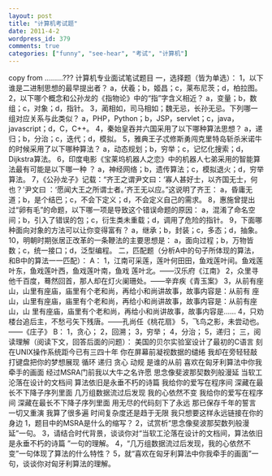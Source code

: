 ```yaml
---
layout: post
title: "计算机考试题"
date: 2011-4-2
wordpress_id: 379
comments: true
categories: ["funny", "see-hear", "考试", "计算机"]
---
```

<meta name="_edit_last" content="1" />
<meta name="_su_rich_snippet_type" content="none" />
<meta name="views" content="248" />
copy from .........???
计算机专业面试笔试题目
一，选择题（皆为单选）：
1，以下谁是二进制思想的最早提出者？
a，伏羲；b，姬昌；c，莱布尼茨；d，柏拉图。
2，以下哪个概念和公孙龙的《指物论》中的“指”字含义相近？
a，变量；b，数组；c，对象；d，指针。
3，蔺相如，司马相如；魏无忌，长孙无忌。下列哪一组对应关系与此类似？
a，PHP，Python；b，JSP，servlet；c，java，javascript；d，C，C++。
4，秦始皇吞并六国采用了以下哪种算法思想？
a，递归；b，分治；c，迭代；d，模拟。
5，雅典王子忒修斯勇闯克里特岛斩杀米诺牛的时候采用了以下哪种算法？
a，动态规划；b，穷举；c，记忆化搜索；d，Dijkstra算法。
6，印度电影《宝莱坞机器人之恋》中的机器人七弟采用的智能算法最有可能是以下哪一种
？
a，神经网络；b，遗传算法；c，模拟退火；d，穷举算法。
7，《公孙龙子》记载：“齐王之谓尹文曰：‘寡人甚好士，以齐国无士，何也？’尹文曰
：‘愿闻大王之所谓士者。’齐王无以应。”这说明了齐王：
a，昏庸无道；b，是个结巴；c，不会下定义；d，不会定义自己的需求。
8，惠施曾提出过“卵有毛”的命题，以下哪一项是导致这个错误命题的原因：
a，混淆了命名空间；b，引入了错误的包；c，衍生类未重载；d，调用了危险的指针。
9，下面哪种面向对象的方法可以让你变得富有？
a，继承；b，封装；c，多态；d，抽象。
10，明朝时期张居正改革的一条鞭法的主要思想是：
a，面向过程；b，万物皆数；c，统一接口；d，泛型编程。
二，匹配题（分析A中的句子所体现的算法，和B中的算法一一匹配）：
A：
1，江南可采莲，莲叶何田田，鱼戏莲叶间。鱼戏莲叶东，鱼戏莲叶西，鱼戏莲叶南，鱼戏
莲叶北。——汉乐府《江南》
2，众里寻他千百度，蓦然回首，那人却在灯火阑珊处。——辛弃疾《青玉案》
3，从前有座山，山里有座庙，庙里有个老和尚，再给小和尚讲故事，故事内容是：从前有
座山，山里有座庙，庙里有个老和尚，再给小和尚讲故事，故事内容是：从前有座山，山
里有座庙，庙里有个老和尚，再给小和尚讲故事，故事内容是……
4，只劝楼台追后主，不愁弓矢下残唐。——孔尚任《桃花扇》
5，飞鸟之影，未尝动也。——《庄子》
B：
1，贪心；
2，回溯；
3，穷举；
4，分治；
5，递归；
三，阅读理解（阅读下文，回答后面的问题）：
美国的贝尔实验室设计了最初的C语言
刻在UNIX操作系统距今已有三四十年
你在屏幕前凝视数据的缱绻
我却在旁轻轻敲打键盘把你的梦想展现
循环 递归 贪心 动规 是谁的从前
喜欢在匈牙利算法中你我牵手的画面
经过MSRA门前我以大牛之名许愿
思念像斐波那契数列般漫延
当软工沦落在设计的文档间
算法依旧是永垂不朽的诗篇
我给你的爱写在程序间
深藏在最长不下降子序列里面
几万组数据流过后发现
我的心依然不变
我给你的爱写在程序间
深藏在最长不下降子序列里面
用无尽的代码刻下了永远
那已保存千年的誓言
一切又重演
我算了很多遍
时间复杂度还是趋于无限
我只想要这样永远链接在你的身边
1，题目中的MSRA是什么的缩写？
2，试赏析“思念像斐波那契数列般漫延”一句。
3，请结合时代背景，谈谈你对“当软工沦落在设计的文档间，算法依旧是永垂不朽的诗篇
”一句的理解。
4，“几万组数据流过后发现，我的心依然不变”一句体现了算法的什么特性？
5，就“喜欢在匈牙利算法中你我牵手的画面”一句，谈谈你对匈牙利算法的理解。
